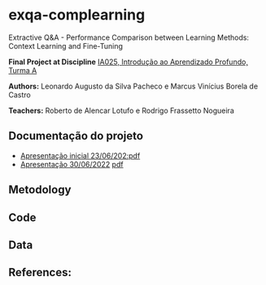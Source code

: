 # exqa-complearning
Extractive Q&amp;A - Performance Comparison between Learning Methods:  Context Learning and Fine-Tuning

**Final Project at Discipline**
[IA025, Introdução ao Aprendizado Profundo, Turma A]([https://www.dac.unicamp.br/portal/caderno-de-horarios/2021/2/S/P/FEEC/IA376](https://www.dac.unicamp.br/portal/caderno-de-horarios/2022/1/S/P/FEEC/IA025))

**Authors:** Leonardo Augusto da Silva Pacheco e  Marcus Vinícius Borela de Castro

**Teachers:** Roberto de Alencar Lotufo e Rodrigo Frassetto Nogueira

## Documentação do projeto
* [Apresentação inicial 23/06/202:pdf](https://github.com//marcusborela/exqa-complearning/blob/main/docs/presentations/CompLearningExQA-Presentation-20220623.pdf)
* [Apresentação 30/06/2022](https://miro.com/app/board/uXjVOr04EAw=/?share_link_id=606867964752) [pdf](https://github.com//marcusborela/exqa-complearning/blob/main/docs/presentations/CompLearningExQA-Presentation-20220630.pdf)

## Metodology

## Code

## Data

## References:

